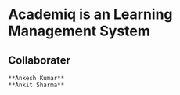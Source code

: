 # Academiq is an Learning Management System

## Collaborater
    **Ankesh Kumar**
    **Ankit Sharma**